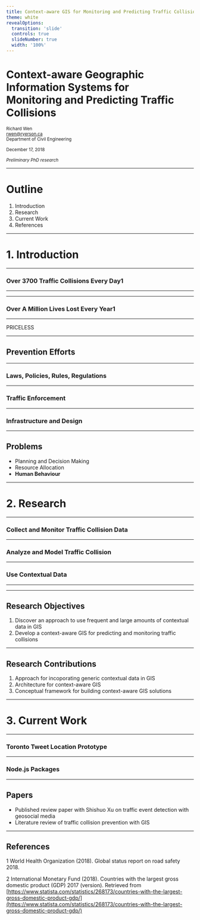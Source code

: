 ```yaml
---
title: Context-aware GIS for Monitoring and Predicting Traffic Collisions
theme: white
revealOptions:
  transition: 'slide'
  controls: true
  slideNumber: true
  width: '100%'
---
```


# Context-aware Geographic Information Systems for<br> Monitoring and Predicting Traffic Collisions

<small>Richard Wen</small>  
<small>rwen@ryerson.ca</small>  
<small>Department of Civil Engineering</small>  
  
<small>December 17, 2018</small>
  
<small>*Preliminary PhD research*</small>  

---

# Outline

1. Introduction
2. Research
3. Current Work
4. References

---

# 1. Introduction

---

### Over 3700 Traffic Collisions Every Day<span class="cite">1</span>

<!-- .slide: data-background="./edit/img/ljubljana_car_crash_2013.jpg" -->

---

<!-- .slide: data-background="./edit/img/top5_gdp_countries_2017.png" data-background-size="1200px 800px" -->

---

### Over A Million Lives Lost Every Year<span class="cite">1</span>

<!-- .slide: data-background="./edit/img/hk_cheungshawan_traffic_accident_ambulance_nov2013.jpg" -->

---

<span style="background-color:transparent!important;">PRICELESS</span>

<!-- .slide: class="fragment" data-background="black" -->

---

## Prevention Efforts

---

### Laws, Policies, Rules, Regulations

<!-- .slide: data-background="./edit/img/masoncorridortransitway_speedlimit40_sign.jpg" -->

---

### Traffic Enforcement

<!-- .slide: data-background="./edit/img/toronto_police_car.jpg" -->

---

### Infrastructure and Design

<!-- .slide: data-background="./edit/img/aerial_highway_view.jpg" -->

---

## Problems

* Planning and Decision Making
* Resource Allocation
* **Human Behaviour**

---

# 2. Research

---

### Collect and Monitor Traffic Collision Data

<!-- .slide: data-background="./edit/img/ksi_cluster_map.png" -->

---

### Analyze and Model Traffic Collision

<!-- .slide: data-background="./edit/img/ksi_heat_map.png" -->

---

### Use Contextual Data

<!-- .slide: data-background="./edit/img/toronto_pedestrians.jpg" -->

---

<!-- .slide: data-background="./edit/img/potential_architecture.png" data-background-size="90%" -->

---

## Research Objectives

1. Discover an approach to use frequent and large amounts of contextual data in GIS
2. Develop a context-aware GIS for predicting and monitoring traffic collisions

---

## Research Contributions

1. Approach for incoporating generic contextual data in GIS
2. Architecture for context-aware GIS
3. Conceptual framework for building context-aware GIS solutions

---

# 3. Current Work

---

### Toronto Tweet Location Prototype

<!-- .slide: data-background="./edit/img/dashboard_prototype.png" -->

---

### Node.js Packages

<!-- .slide: data-background="./edit/img/express_mongodb_rest.jpg" -->

---

## Papers

* Published review paper with Shishuo Xu on traffic event detection with geosocial media
* Literature review of traffic collision prevention with GIS

---

## References

<p class="reference-list">

<span class="cite">1</span> World Health Organization (2018). Global status report on road safety 2018. 

<span class="cite">2</span> International Monetary Fund (2018). Countries with the largest gross domestic product (GDP) 2017 (version). Retrieved from [https://www.statista.com/statistics/268173/countries-with-the-largest-gross-domestic-product-gdp/](https://www.statista.com/statistics/268173/countries-with-the-largest-gross-domestic-product-gdp/) 

</p>


